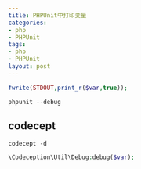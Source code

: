 ```yaml
---
title: PHPUnit中打印变量
categories: 
- php
- PHPUnit
tags:
- php
- PHPUnit
layout: post
---
```


```php
fwrite(STDOUT,print_r($var,true));        
```

```shell
phpunit --debug
```

## codecept
```shell
codecept -d 
```

```php
\Codeception\Util\Debug:debug($var);
```
